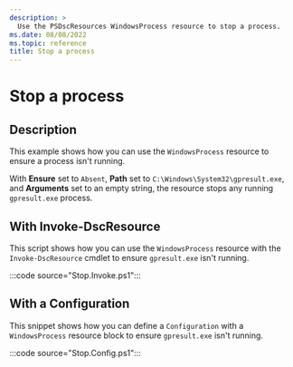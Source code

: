 ```yaml
---
description: >
  Use the PSDscResources WindowsProcess resource to stop a process.
ms.date: 08/08/2022
ms.topic: reference
title: Stop a process
---
```


# Stop a process

## Description

This example shows how you can use the `WindowsProcess` resource to ensure a process isn't running.

With **Ensure** set to `Absent`, **Path** set to `C:\Windows\System32\gpresult.exe`, and
**Arguments** set to an empty string, the resource stops any running `gpresult.exe` process.

## With Invoke-DscResource

This script shows how you can use the `WindowsProcess` resource with the `Invoke-DscResource` cmdlet
to ensure `gpresult.exe` isn't running.

:::code source="Stop.Invoke.ps1":::

## With a Configuration

This snippet shows how you can define a `Configuration` with a `WindowsProcess` resource block to
ensure `gpresult.exe` isn't running.

:::code source="Stop.Config.ps1":::
